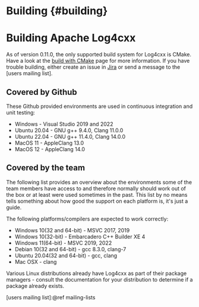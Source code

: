 Building {#building}
===
<!--
 Note: License header cannot be first, as doxygen does not generate
 cleanly if it before the '==='
-->
<!--
 Licensed to the Apache Software Foundation (ASF) under one or more
 contributor license agreements.  See the NOTICE file distributed with
 this work for additional information regarding copyright ownership.
 The ASF licenses this file to You under the Apache License, Version 2.0
 (the "License"); you may not use this file except in compliance with
 the License.  You may obtain a copy of the License at

	http://www.apache.org/licenses/LICENSE-2.0

 Unless required by applicable law or agreed to in writing, software
 distributed under the License is distributed on an "AS IS" BASIS,
 WITHOUT WARRANTIES OR CONDITIONS OF ANY KIND, either express or implied.
 See the License for the specific language governing permissions and
 limitations under the License.
-->

# Building Apache Log4cxx

As of version 0.11.0, the only supported build system for Log4cxx is CMake.
Have a look at the [build with CMake](build-cmake.html) page for more
information.  If you have trouble building, either create an issue in
[Jira](https://issues.apache.org/jira/projects/LOGCXX/issues) or send a
message to the [users mailing list].

## Covered by Github

These Github provided environments are
used in continuous integration and unit testing:

* Windows - Visual Studio 2019 and 2022
* Ubuntu 20.04 - GNU g++ 9.4.0, Clang 11.0.0
* Ubuntu 22.04 - GNU g++ 11.4.0, Clang 14.0.0
* MacOS 11 - AppleClang 13.0
* MacOS 12 - AppleClang 14.0

## Covered by the team

The following list provides an overview about the environments some of the
team members have access to and therefore normally should work out of the box
or at least were used sometimes in the past. This list by no means tells
something about how good the support on each platform is, it's just a guide.

The following platforms/compilers are expected to work correctly:

* Windows 10(32 and 64-bit) - MSVC 2017, 2019
* Windows 10(32-bit) - Embarcadero C++ Builder XE 4
* Windows 11(64-bit) - MSVC 2019, 2022
* Debian 10(32 and 64-bit) - gcc 8.3.0, clang-7
* Ubuntu 20.04(32 and 64-bit) - gcc, clang
* Mac OSX - clang

Various Linux distributions already have Log4cxx as part of their package
managers - consult the documentation for your distribution to determine
if a package already exists.

[users mailing list]:@ref mailing-lists
